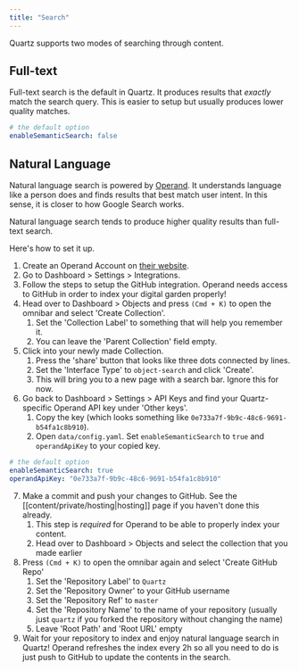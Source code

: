```yaml
---
title: "Search"
---
```


Quartz supports two modes of searching through content.

## Full-text
Full-text search is the default in Quartz. It produces results that *exactly* match the search query. This is easier to setup but usually produces lower quality matches.

```yaml {title="data/config.yaml"}
# the default option
enableSemanticSearch: false
```

## Natural Language
Natural language search is powered by [Operand](https://operand.ai/). It understands language like a person does and finds results that best match user intent. In this sense, it is closer to how Google Search works.

Natural language search tends to produce higher quality results than full-text search.

Here's how to set it up.

1. Create an Operand Account on [their website](https://operand.ai/).
2. Go to Dashboard > Settings > Integrations.
3. Follow the steps to setup the GitHub integration. Operand needs access to GitHub in order to index your digital garden properly!
4. Head over to Dashboard > Objects and press `(Cmd + K)` to open the omnibar and select 'Create Collection'.
	1. Set the 'Collection Label' to something that will help you remember it.
	2. You can leave the 'Parent Collection' field empty.
5. Click into your newly made Collection.
	1. Press the 'share' button that looks like three dots connected by lines.
	2. Set the 'Interface Type' to `object-search` and click 'Create'.
	3. This will bring you to a new page with a search bar. Ignore this for now.
6. Go back to Dashboard > Settings > API Keys and find your Quartz-specific Operand API key under 'Other keys'.
	1. Copy the key (which looks something like `0e733a7f-9b9c-48c6-9691-b54fa1c8b910`).
	2. Open `data/config.yaml`. Set `enableSemanticSearch` to `true` and `operandApiKey` to your copied key.

```yaml {title="data/config.yaml"}
# the default option
enableSemanticSearch: true
operandApiKey: "0e733a7f-9b9c-48c6-9691-b54fa1c8b910"
```
7. Make a commit and push your changes to GitHub. See the [[content/private/hosting|hosting]] page if you haven't done this already.
	1. This step is *required* for Operand to be able to properly index your content. 
	2. Head over to Dashboard > Objects and select the collection that you made earlier
8. Press `(Cmd + K)` to open the omnibar again and select 'Create GitHub Repo'
	1. Set the 'Repository Label' to `Quartz`
	2. Set the 'Repository Owner' to your GitHub username
	3. Set the 'Repository Ref' to `master`
	4. Set the 'Repository Name' to the name of your repository (usually just `quartz` if you forked the repository without changing the name)
	5. Leave 'Root Path' and 'Root URL' empty
9. Wait for your repository to index and enjoy natural language search in Quartz! Operand refreshes the index every 2h so all you need to do is just push to GitHub to update the contents in the search.